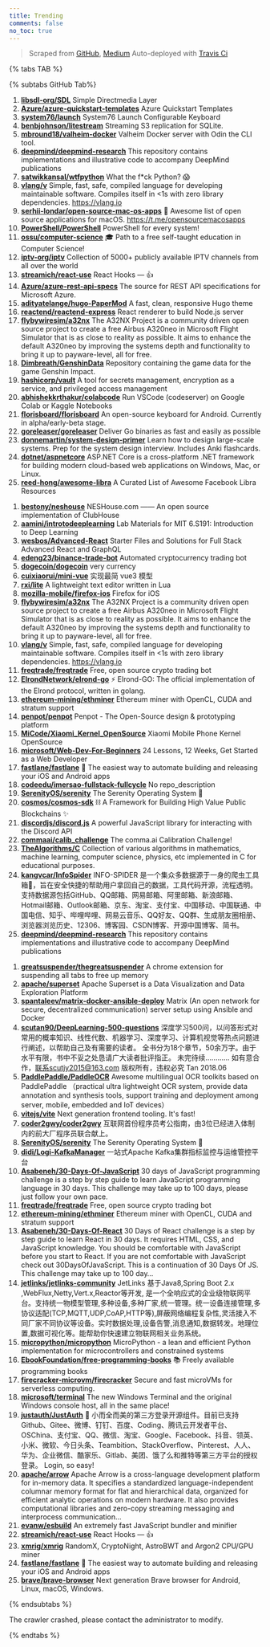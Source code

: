 ```yaml
---
title: Trending
comments: false
no_toc: true
---
```


> Scraped from [GitHub](https://github.com/trending), [Medium](https://medium.com/topic/popular)
Auto-deployed with [Travis Ci](https://travis-ci.org/)

{% tabs TAB %}
<!-- tab GitHub -->
{% subtabs GitHub Tab%}
<!-- tab Daily -->
1. [**libsdl-org/SDL**](https://github.com/libsdl-org/SDL)
Simple Directmedia Layer
2. [**Azure/azure-quickstart-templates**](https://github.com/Azure/azure-quickstart-templates)
Azure Quickstart Templates
3. [**system76/launch**](https://github.com/system76/launch)
System76 Launch Configurable Keyboard
4. [**benbjohnson/litestream**](https://github.com/benbjohnson/litestream)
Streaming S3 replication for SQLite.
5. [**mbround18/valheim-docker**](https://github.com/mbround18/valheim-docker)
Valheim Docker server with Odin the CLI tool.
6. [**deepmind/deepmind-research**](https://github.com/deepmind/deepmind-research)
This repository contains implementations and illustrative code to accompany DeepMind publications
7. [**satwikkansal/wtfpython**](https://github.com/satwikkansal/wtfpython)
What the f*ck Python? 😱
8. [**vlang/v**](https://github.com/vlang/v)
Simple, fast, safe, compiled language for developing maintainable software. Compiles itself in <1s with zero library dependencies. https://vlang.io
9. [**serhii-londar/open-source-mac-os-apps**](https://github.com/serhii-londar/open-source-mac-os-apps)
🚀 Awesome list of open source applications for macOS. https://t.me/opensourcemacosapps
10. [**PowerShell/PowerShell**](https://github.com/PowerShell/PowerShell)
PowerShell for every system!
11. [**ossu/computer-science**](https://github.com/ossu/computer-science)
🎓 Path to a free self-taught education in Computer Science!
12. [**iptv-org/iptv**](https://github.com/iptv-org/iptv)
Collection of 5000+ publicly available IPTV channels from all over the world
13. [**streamich/react-use**](https://github.com/streamich/react-use)
React Hooks — 👍
14. [**Azure/azure-rest-api-specs**](https://github.com/Azure/azure-rest-api-specs)
The source for REST API specifications for Microsoft Azure.
15. [**adityatelange/hugo-PaperMod**](https://github.com/adityatelange/hugo-PaperMod)
A fast, clean, responsive Hugo theme
16. [**reactend/reactend-express**](https://github.com/reactend/reactend-express)
React renderer to build Node.js server
17. [**flybywiresim/a32nx**](https://github.com/flybywiresim/a32nx)
The A32NX Project is a community driven open source project to create a free Airbus A320neo in Microsoft Flight Simulator that is as close to reality as possible. It aims to enhance the default A320neo by improving the systems depth and functionality to bring it up to payware-level, all for free.
18. [**Dimbreath/GenshinData**](https://github.com/Dimbreath/GenshinData)
Repository containing the game data for the game Genshin Impact.
19. [**hashicorp/vault**](https://github.com/hashicorp/vault)
A tool for secrets management, encryption as a service, and privileged access management
20. [**abhishekkrthakur/colabcode**](https://github.com/abhishekkrthakur/colabcode)
Run VSCode (codeserver) on Google Colab or Kaggle Notebooks
21. [**florisboard/florisboard**](https://github.com/florisboard/florisboard)
An open-source keyboard for Android. Currently in alpha/early-beta stage.
22. [**goreleaser/goreleaser**](https://github.com/goreleaser/goreleaser)
Deliver Go binaries as fast and easily as possible
23. [**donnemartin/system-design-primer**](https://github.com/donnemartin/system-design-primer)
Learn how to design large-scale systems. Prep for the system design interview. Includes Anki flashcards.
24. [**dotnet/aspnetcore**](https://github.com/dotnet/aspnetcore)
ASP.NET Core is a cross-platform .NET framework for building modern cloud-based web applications on Windows, Mac, or Linux.
25. [**reed-hong/awesome-libra**](https://github.com/reed-hong/awesome-libra)
A Curated List of Awesome Facebook Libra Resources
<!-- endtab -->
<!-- tab Weekly -->
1. [**bestony/neshouse**](https://github.com/bestony/neshouse)
NESHouse.com —— An open source implementation of ClubHouse
2. [**aamini/introtodeeplearning**](https://github.com/aamini/introtodeeplearning)
Lab Materials for MIT 6.S191: Introduction to Deep Learning
3. [**wesbos/Advanced-React**](https://github.com/wesbos/Advanced-React)
Starter Files and Solutions for Full Stack Advanced React and GraphQL
4. [**edeng23/binance-trade-bot**](https://github.com/edeng23/binance-trade-bot)
Automated cryptocurrency trading bot
5. [**dogecoin/dogecoin**](https://github.com/dogecoin/dogecoin)
very currency
6. [**cuixiaorui/mini-vue**](https://github.com/cuixiaorui/mini-vue)
实现最简 vue3 模型
7. [**rxi/lite**](https://github.com/rxi/lite)
A lightweight text editor written in Lua
8. [**mozilla-mobile/firefox-ios**](https://github.com/mozilla-mobile/firefox-ios)
Firefox for iOS
9. [**flybywiresim/a32nx**](https://github.com/flybywiresim/a32nx)
The A32NX Project is a community driven open source project to create a free Airbus A320neo in Microsoft Flight Simulator that is as close to reality as possible. It aims to enhance the default A320neo by improving the systems depth and functionality to bring it up to payware-level, all for free.
10. [**vlang/v**](https://github.com/vlang/v)
Simple, fast, safe, compiled language for developing maintainable software. Compiles itself in <1s with zero library dependencies. https://vlang.io
11. [**freqtrade/freqtrade**](https://github.com/freqtrade/freqtrade)
Free, open source crypto trading bot
12. [**ElrondNetwork/elrond-go**](https://github.com/ElrondNetwork/elrond-go)
⚡ Elrond-GO: The official implementation of the Elrond protocol, written in golang.
13. [**ethereum-mining/ethminer**](https://github.com/ethereum-mining/ethminer)
Ethereum miner with OpenCL, CUDA and stratum support
14. [**penpot/penpot**](https://github.com/penpot/penpot)
Penpot - The Open-Source design & prototyping platform
15. [**MiCode/Xiaomi_Kernel_OpenSource**](https://github.com/MiCode/Xiaomi_Kernel_OpenSource)
Xiaomi Mobile Phone Kernel OpenSource
16. [**microsoft/Web-Dev-For-Beginners**](https://github.com/microsoft/Web-Dev-For-Beginners)
24 Lessons, 12 Weeks, Get Started as a Web Developer
17. [**fastlane/fastlane**](https://github.com/fastlane/fastlane)
🚀 The easiest way to automate building and releasing your iOS and Android apps
18. [**codeedu/imersao-fullstack-fullcycle**](https://github.com/codeedu/imersao-fullstack-fullcycle)
No repo_description
19. [**SerenityOS/serenity**](https://github.com/SerenityOS/serenity)
The Serenity Operating System 🐞
20. [**cosmos/cosmos-sdk**](https://github.com/cosmos/cosmos-sdk)
⛓️ A Framework for Building High Value Public Blockchains ✨
21. [**discordjs/discord.js**](https://github.com/discordjs/discord.js)
A powerful JavaScript library for interacting with the Discord API
22. [**commaai/calib_challenge**](https://github.com/commaai/calib_challenge)
The comma.ai Calibration Challenge!
23. [**TheAlgorithms/C**](https://github.com/TheAlgorithms/C)
Collection of various algorithms in mathematics, machine learning, computer science, physics, etc implemented in C for educational purposes.
24. [**kangvcar/InfoSpider**](https://github.com/kangvcar/InfoSpider)
INFO-SPIDER 是一个集众多数据源于一身的爬虫工具箱🧰，旨在安全快捷的帮助用户拿回自己的数据，工具代码开源，流程透明。支持数据源包括GitHub、QQ邮箱、网易邮箱、阿里邮箱、新浪邮箱、Hotmail邮箱、Outlook邮箱、京东、淘宝、支付宝、中国移动、中国联通、中国电信、知乎、哔哩哔哩、网易云音乐、QQ好友、QQ群、生成朋友圈相册、浏览器浏览历史、12306、博客园、CSDN博客、开源中国博客、简书。
25. [**deepmind/deepmind-research**](https://github.com/deepmind/deepmind-research)
This repository contains implementations and illustrative code to accompany DeepMind publications
<!-- endtab -->
<!-- tab Monthly -->
1. [**greatsuspender/thegreatsuspender**](https://github.com/greatsuspender/thegreatsuspender)
A chrome extension for suspending all tabs to free up memory
2. [**apache/superset**](https://github.com/apache/superset)
Apache Superset is a Data Visualization and Data Exploration Platform
3. [**spantaleev/matrix-docker-ansible-deploy**](https://github.com/spantaleev/matrix-docker-ansible-deploy)
Matrix (An open network for secure, decentralized communication) server setup using Ansible and Docker
4. [**scutan90/DeepLearning-500-questions**](https://github.com/scutan90/DeepLearning-500-questions)
深度学习500问，以问答形式对常用的概率知识、线性代数、机器学习、深度学习、计算机视觉等热点问题进行阐述，以帮助自己及有需要的读者。 全书分为18个章节，50余万字。由于水平有限，书中不妥之处恳请广大读者批评指正。 未完待续............ 如有意合作，联系scutjy2015@163.com 版权所有，违权必究 Tan 2018.06
5. [**PaddlePaddle/PaddleOCR**](https://github.com/PaddlePaddle/PaddleOCR)
Awesome multilingual OCR toolkits based on PaddlePaddle （practical ultra lightweight OCR system, provide data annotation and synthesis tools, support training and deployment among server, mobile, embedded and IoT devices）
6. [**vitejs/vite**](https://github.com/vitejs/vite)
Next generation frontend tooling. It's fast!
7. [**coder2gwy/coder2gwy**](https://github.com/coder2gwy/coder2gwy)
互联网首份程序员考公指南，由3位已经进入体制内的前大厂程序员联合献上。
8. [**SerenityOS/serenity**](https://github.com/SerenityOS/serenity)
The Serenity Operating System 🐞
9. [**didi/Logi-KafkaManager**](https://github.com/didi/Logi-KafkaManager)
一站式Apache Kafka集群指标监控与运维管控平台
10. [**Asabeneh/30-Days-Of-JavaScript**](https://github.com/Asabeneh/30-Days-Of-JavaScript)
30 days of JavaScript programming challenge is a step by step guide to learn JavaScript programming language in 30 days. This challenge may take up to 100 days, please just follow your own pace.
11. [**freqtrade/freqtrade**](https://github.com/freqtrade/freqtrade)
Free, open source crypto trading bot
12. [**ethereum-mining/ethminer**](https://github.com/ethereum-mining/ethminer)
Ethereum miner with OpenCL, CUDA and stratum support
13. [**Asabeneh/30-Days-Of-React**](https://github.com/Asabeneh/30-Days-Of-React)
30 Days of React challenge is a step by step guide to learn React in 30 days. It requires HTML, CSS, and JavaScript knowledge. You should be comfortable with JavaScript before you start to React. If you are not comfortable with JavaScript check out 30DaysOfJavaScript. This is a continuation of 30 Days Of JS. This challenge may take up to 100 day…
14. [**jetlinks/jetlinks-community**](https://github.com/jetlinks/jetlinks-community)
JetLinks 基于Java8,Spring Boot 2.x ,WebFlux,Netty,Vert.x,Reactor等开发, 是一个全响应式的企业级物联网平台。支持统一物模型管理,多种设备,多种厂家,统一管理。统一设备连接管理,多协议适配(TCP,MQTT,UDP,CoAP,HTTP等),屏蔽网络编程复杂性,灵活接入不同厂家不同协议等设备。实时数据处理,设备告警,消息通知,数据转发。地理位置,数据可视化等。能帮助你快速建立物联网相关业务系统。
15. [**micropython/micropython**](https://github.com/micropython/micropython)
MicroPython - a lean and efficient Python implementation for microcontrollers and constrained systems
16. [**EbookFoundation/free-programming-books**](https://github.com/EbookFoundation/free-programming-books)
📚 Freely available programming books
17. [**firecracker-microvm/firecracker**](https://github.com/firecracker-microvm/firecracker)
Secure and fast microVMs for serverless computing.
18. [**microsoft/terminal**](https://github.com/microsoft/terminal)
The new Windows Terminal and the original Windows console host, all in the same place!
19. [**justauth/JustAuth**](https://github.com/justauth/JustAuth)
💯 小而全而美的第三方登录开源组件。目前已支持Github、Gitee、微博、钉钉、百度、Coding、腾讯云开发者平台、OSChina、支付宝、QQ、微信、淘宝、Google、Facebook、抖音、领英、小米、微软、今日头条、Teambition、StackOverflow、Pinterest、人人、华为、企业微信、酷家乐、Gitlab、美团、饿了么和推特等第三方平台的授权登录。 Login, so easy!
20. [**apache/arrow**](https://github.com/apache/arrow)
Apache Arrow is a cross-language development platform for in-memory data. It specifies a standardized language-independent columnar memory format for flat and hierarchical data, organized for efficient analytic operations on modern hardware. It also provides computational libraries and zero-copy streaming messaging and interprocess communication…
21. [**evanw/esbuild**](https://github.com/evanw/esbuild)
An extremely fast JavaScript bundler and minifier
22. [**streamich/react-use**](https://github.com/streamich/react-use)
React Hooks — 👍
23. [**xmrig/xmrig**](https://github.com/xmrig/xmrig)
RandomX, CryptoNight, AstroBWT and Argon2 CPU/GPU miner
24. [**fastlane/fastlane**](https://github.com/fastlane/fastlane)
🚀 The easiest way to automate building and releasing your iOS and Android apps
25. [**brave/brave-browser**](https://github.com/brave/brave-browser)
Next generation Brave browser for Android, Linux, macOS, Windows.
<!-- endtab -->
{% endsubtabs %}
<!-- endtab -->
<!-- tab Medium -->
The crawler crashed, please contact the administrator to modify.
<!-- endtab -->
{% endtabs %}
